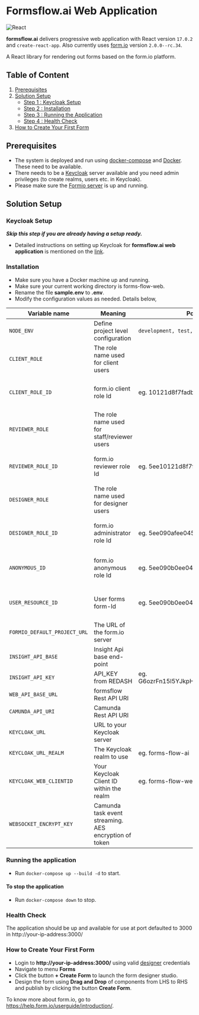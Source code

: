 # Formsflow.ai Web Application

![React](https://img.shields.io/badge/React-17.0.2-blue)

**formsflow.ai** delivers progressive web application with React version `17.0.2` and `create-react-app`. Also currently uses  [form.io](https://github.com/formio/formio) version `2.0.0--rc.34`.

A React library for rendering out forms based on the form.io platform.

## Table of Content
1. [Prerequisites](#prerequisites)
2. [Solution Setup](#solution-setup)
   - [Step 1 : Keycloak Setup](#keycloak-setup)
   - [Step 2 : Installation](#installation)
   - [Step 3 : Running the Application](#running-the-application)
   - [Step 4 : Health Check](#health-check)
3. [How to Create Your First Form](#how-to-create-your-first-form)

## Prerequisites

* The system is deployed and run using [docker-compose](https://docker.com) and [Docker](https://docker.com). These need to be available.
* There needs to be a [Keycloak](../forms-flow-idm/keycloak/) server available and you need admin privileges (to create realms, users etc. in Keycloak).
* Please make sure the [Formio server](../forms-flow-forms/) is up and running.

## Solution Setup

### Keycloak Setup

***Skip this step if you are already having a setup ready.***

* Detailed instructions on setting up Keycloak for **formsflow.ai web application**
is mentioned on the [link](../forms-flow-idm/keycloak/README.md#create-forms-flow-web-client).

### Installation

   * Make sure you have a Docker machine up and running.
   * Make sure your current working directory is forms-flow-web.
   * Rename the file **sample.env** to **.env**.
   * Modify the configuration values as needed. Details below,

 Variable name | Meaning | Possible values | Default value |
 --- | --- | --- | ---
 `NODE_ENV`| Define project level configuration | `development, test, production` | `development`
 `CLIENT_ROLE`|	The role name used for client users|| `formsflow-client`
 `CLIENT_ROLE_ID`|form.io client role Id|eg. 10121d8f7fadb18402a4c|`must get the value from form.io resource ` **http://your-ip-address:3001/role**
 `REVIEWER_ROLE`|The role name used for staff/reviewer users||`formsflow-reviewer`
 `REVIEWER_ROLE_ID`|form.io reviewer role Id|eg. 5ee10121d8f7fa03b3402a4d|`must get the value from form.io resource ` **http://your-ip-address:3001/role**
 `DESIGNER_ROLE`|The role name used for designer users||`formsflow-designer`
 `DESIGNER_ROLE_ID`|form.io administrator role Id|eg. 5ee090afee045f1597609cae|`must get the value from form.io resource ` **http://your-ip-address:3001/role**
 `ANONYMOUS_ID`|form.io anonymous role Id|eg. 5ee090b0ee045f28ad609cb0|`must get the value from form.io resource ` **http://your-ip-address:3001/role**
 `USER_RESOURCE_ID`|User forms form-Id|eg. 5ee090b0ee045f51c5609cb1|`must get the value from form.io resource `**http://your-ip-address:3001/user**
 `FORMIO_DEFAULT_PROJECT_URL`|The URL of the form.io server||`http://your-ip-address:3001`
 `INSIGHT_API_BASE`|Insight Api base end-point||`http://your-ip-address:7000`
 `INSIGHT_API_KEY`|API_KEY from REDASH|eg. G6ozrFn15l5YJkpHcMZaKOlAhYZxFPhJl5Xr7vQw| must be set to your ReDash API key
 `WEB_API_BASE_URL`|formsflow Rest API URI||`http://your-ip-address:5000/api`
 `CAMUNDA_API_URI`|Camunda Rest API URI||`http://your-ip-address:8000/camunda`
 `KEYCLOAK_URL`| URL to your Keycloak server || `http://your-ip-address:8080`
 `KEYCLOAK_URL_REALM`|	The Keycloak realm to use|eg. forms-flow-ai | `forms-flow-ai`
 `KEYCLOAK_WEB_CLIENTID`|Your Keycloak Client ID within the realm| eg. forms-flow-web | `forms-flow-web`
 `WEBSOCKET_ENCRYPT_KEY`|Camunda task event streaming. AES encryption of token| | `giert989jkwrgb@DR55`

### Running the application
   * Run `docker-compose up --build -d` to start.

#### To stop the application
   * Run `docker-compose down` to stop.

### Health Check

   The application should be up and available for use at port defaulted to 3000 in  http://your-ip-address:3000/

### How to Create Your First Form
  * Login to **http://your-ip-address:3000/** using valid [designer](../forms-flow-idm/keycloak/README.md#default-user-credentails) credentials 
  * Navigate to menu **Forms**
  * Click the button **+ Create Form** to launch the form designer studio.
  * Design the form using **Drag and Drop** of components from LHS to RHS and publish by clicking the button **Create Form**.

To know more about form.io, go to https://help.form.io/userguide/introduction/.


